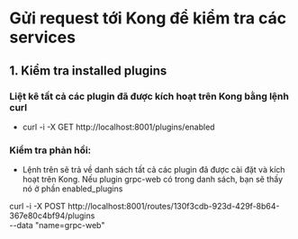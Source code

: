 # Gửi request tới Kong để kiểm tra các services

## 1. Kiểm tra installed plugins

### Liệt kê tất cả các plugin đã được kích hoạt trên Kong bằng lệnh curl

- curl -i -X GET http://localhost:8001/plugins/enabled

### Kiểm tra phản hồi:

- Lệnh trên sẽ trả về danh sách tất cả các plugin đã được cài đặt và kích hoạt trên Kong. Nếu plugin grpc-web có trong danh sách, bạn sẽ thấy nó ở phần enabled_plugins

curl -i -X POST http://localhost:8001/routes/130f3cdb-923d-429f-8b64-367e80c4bf94/plugins \
 --data "name=grpc-web"
